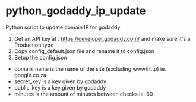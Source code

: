 # python_godaddy_ip_update
 Python script to update domain IP for godaddy

1. Get an API key at : https://developer.godaddy.com/ and make sure it's a Production type
2. Copy config_default.json file and rename it to config.json
3. Setup the config.json

 - domain_name is the name of the site (excluding www/http) ie. google.co.za
 - secret_key is a key given by godaddy
 - public_key is a key given by godaddy
 - minutes is the amount of minutes between checks ie. 60
